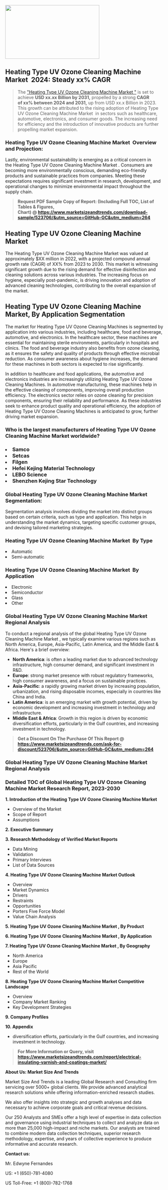 <p><img class="alignnone size-medium wp-image-20088" src="https://ffe5etoiles.com/wp-content/uploads/2024/12/MST1-300x171.png" alt="" width="300" height="171" /></p><h2 id="ember46" class="ember-view reader-text-block__heading-2">Heating Type UV Ozone Cleaning Machine Market &nbsp;2024: Steady&nbsp;xx% CAGR</h2><blockquote id="ember47" class="ember-view reader-text-block__blockquote">The&nbsp;<a class="app-aware-link " href="https://www.marketsizeandtrends.com/download-sample/523706/&utm_source=GitHub-GC&utm_medium=264" target="_blank" data-test-app-aware-link="">"Heating Type UV Ozone Cleaning Machine Market "</a>&nbsp;is set to achieve&nbsp;<strong>USD&nbsp;xx.xx&nbsp;Billion by 2031,</strong>&nbsp;propelled by a strong&nbsp;<strong>CAGR of&nbsp;xx% between 2024 and 2031,</strong>&nbsp;up from USD xx.x Billion in 2023. This growth can be attributed to the rising adoption of&nbsp;Heating Type UV Ozone Cleaning Machine Market &nbsp;in sectors such as healthcare, automotive, electronics, and consumer goods. The increasing need for efficiency and the introduction of innovative products are further propelling market expansion.</blockquote><h3 id="ember48" class="ember-view reader-text-block__heading-3">Heating Type UV Ozone Cleaning Machine Market &nbsp;Overview and Projection:</h3><p id="ember49" class="ember-view reader-text-block__paragraph">Lastly, environmental sustainability is emerging as a critical concern in the&nbsp;Heating Type UV Ozone Cleaning Machine Market . Consumers are becoming more environmentally conscious, demanding eco-friendly products and sustainable practices from companies. Meeting these expectations requires significant investment in research, development, and operational changes to minimize environmental impact throughout the supply chain.</p><blockquote id="ember50" class="ember-view reader-text-block__blockquote"><strong>Request PDF Sample Copy of Report: (Including Full TOC, List of Tables &amp; Figures, Chart)&nbsp;@&nbsp;<strong><a href="https://www.marketsizeandtrends.com/download-sample/523706/&utm_source=GitHub-GC&utm_medium=264" target="_blank">https://www.marketsizeandtrends.com/download-sample/523706/&utm_source=GitHub-GC&utm_medium=264</a></strong></strong></blockquote><h3 class=""> <h2>Heating Type UV Ozone Cleaning Machine Market</h2><p>The Heating Type UV Ozone Cleaning Machine Market was valued at approximately $XX million in 2022, with a projected compound annual growth rate (CAGR) of XX% from 2023 to 2030. This market is witnessing significant growth due to the rising demand for effective disinfection and cleaning solutions across various industries. The increasing focus on hygiene, especially post-pandemic, is driving innovation and adoption of advanced cleaning technologies, contributing to the overall expansion of the market.</p><h2>Heating Type UV Ozone Cleaning Machine Market, By Application Segmentation</h2><p>The market for Heating Type UV Ozone Cleaning Machines is segmented by application into various industries, including healthcare, food and beverage, automotive, and electronics. In the healthcare sector, these machines are essential for maintaining sterile environments, particularly in hospitals and clinics. The food and beverage industry also benefits from ozone cleaning, as it ensures the safety and quality of products through effective microbial reduction. As consumer awareness about hygiene increases, the demand for these machines in both sectors is expected to rise significantly.</p><p>In addition to healthcare and food applications, the automotive and electronics industries are increasingly utilizing Heating Type UV Ozone Cleaning Machines. In automotive manufacturing, these machines help in the effective cleaning of components, improving overall production efficiency. The electronics sector relies on ozone cleaning for precision components, ensuring their reliability and performance. As these industries seek to enhance product quality and operational efficiency, the adoption of Heating Type UV Ozone Cleaning Machines is anticipated to grow, further driving market expansion.</p></h3><h3 id="" class="">Who is the largest manufacturers of&nbsp;Heating Type UV Ozone Cleaning Machine Market worldwide?</h3><h3 class=""></Li><Li>Samco</Li><Li> Setcas</Li><Li> Filgen</Li><Li> Hefei Kejing Material Technology</Li><Li> LEBO Science</Li><Li> Shenzhen Kejing Star Technology</h3><h3 id="ember53" class="ember-view reader-text-block__heading-3">Global&nbsp;Heating Type UV Ozone Cleaning Machine Market Segmentation:</h3><p id="ember54" class="ember-view reader-text-block__paragraph">Segmentation analysis involves dividing the market into distinct groups based on certain criteria, such as type and application. This helps in understanding the market dynamics, targeting specific customer groups, and devising tailored marketing strategies.</p><h3 id="" class="">Heating Type UV Ozone Cleaning Machine Market &nbsp;By Type</h3><p></Li><Li>Automatic</Li><Li> Semi-automatic</p><h3 id="" class="">Heating Type UV Ozone Cleaning Machine Market &nbsp;By Application</h3><p class=""></Li><Li>Electronic</Li><Li> Semiconductor</Li><Li> Glass</Li><Li> Other</p><h3 id="ember62" class="ember-view reader-text-block__heading-3">Global Heating Type UV Ozone Cleaning Machine Market Regional Analysis</h3><p id="ember63" class="ember-view reader-text-block__paragraph">To conduct a regional analysis of the global Heating Type UV Ozone Cleaning Machine Market , we typically examine various regions such as North America, Europe, Asia-Pacific, Latin America, and the Middle East &amp; Africa. Here's a brief overview:</p><ul><li><strong>North America</strong>: is often a leading market due to advanced technology infrastructure, high consumer demand, and significant investment in R&amp;D.</li><li><strong>Europe</strong>: strong market presence with robust regulatory frameworks, high consumer awareness, and a focus on sustainable practices.</li><li><strong>Asia-Pacific</strong>: a rapidly growing market driven by increasing population, urbanization, and rising disposable incomes, especially in countries like China and India.</li><li><strong>Latin America</strong>: is an emerging market with growth potential, driven by economic development and increasing investment in technology and infrastructure.</li><li><strong>Middle East &amp; Africa</strong>: Growth in this region is driven by economic diversification efforts, particularly in the Gulf countries, and increasing investment in technology.</li></ul><blockquote id="ember61" class="ember-view reader-text-block__blockquote"><strong>Get a Discount On The Purchase Of This Report @ <strong><a href="https://html-cleaner.com/" target="">https://www.marketsizeandtrends.com/ask-for-discount/523706/&utm_source=GitHub-GC&utm_medium=264</a></strong></strong></blockquote><h3 id="ember62" class="ember-view reader-text-block__heading-3">Global Heating Type UV Ozone Cleaning Machine Market Regional Analysis</h3><h3 id="" class="">Detailed TOC of Global Heating Type UV Ozone Cleaning Machine Market Research Report, 2023-2030</h3><p id="" class=""><strong>1. Introduction of the Heating Type UV Ozone Cleaning Machine Market </strong></p><ul><li>Overview of the Market</li><li>Scope of Report</li><li>Assumptions</li></ul><p id="" class=""><strong>2. Executive Summary</strong></p><p id="" class=""><strong>3. Research Methodology of Verified Market Reports</strong></p><ul><li>Data Mining</li><li>Validation</li><li>Primary Interviews</li><li>List of Data Sources</li></ul><p id="" class=""><strong>4. Heating Type UV Ozone Cleaning Machine Market Outlook</strong></p><ul><li>Overview</li><li>Market Dynamics</li><li>Drivers</li><li>Restraints</li><li>Opportunities</li><li>Porters Five Force Model</li><li>Value Chain Analysis</li></ul><p id="" class=""><strong>5. Heating Type UV Ozone Cleaning Machine Market , By Product</strong></p><p id="" class=""><strong>6. Heating Type UV Ozone Cleaning Machine Market , By Application</strong></p><p id="" class=""><strong>7. Heating Type UV Ozone Cleaning Machine Market , By Geography</strong></p><ul><li>North America</li><li>Europe</li><li>Asia Pacific</li><li>Rest of the World</li></ul><p id="" class=""><strong>8. Heating Type UV Ozone Cleaning Machine Market Competitive Landscape</strong></p><ul><li>Overview</li><li>Company Market Ranking</li><li>Key Development Strategies</li></ul><p id="" class=""><strong>9. Company Profiles</strong></p><p id="" class=""><strong>10. Appendix</strong></p><ul><li>diversification efforts, particularly in the Gulf countries, and increasing investment in technology.</li></ul><blockquote id="ember65" class="ember-view reader-text-block__blockquote"><strong>For More Information or Query, visit <strong><strong><a href="https://html-cleaner.com/" target="">https://www.marketsizeandtrends.com/report/electrical-insulating-varnish-and-coatings-market/</a></strong></strong></strong></blockquote><p id="" class=""><strong>About Us: Market Size And Trends</strong></p><p id="" class="">Market Size And Trends is a leading Global Research and Consulting firm servicing over 5000+ global clients. We provide advanced analytical research solutions while offering information-enriched research studies.</p><p id="" class="">We also offer insights into strategic and growth analyses and data necessary to achieve corporate goals and critical revenue decisions.</p><p id="" class="">Our 250 Analysts and SMEs offer a high level of expertise in data collection and governance using industrial techniques to collect and analyze data on more than 25,000 high-impact and niche markets. Our analysts are trained to combine modern data collection techniques, superior research methodology, expertise, and years of collective experience to produce informative and accurate research.</p><p id="" class=""><strong>Contact us:</strong></p><p id="" class="">Mr. Edwyne Fernandes</p><p id="" class="">US: +1 (650)-781-4080</p><p id="" class="">US Toll-Free: +1 (800)-782-1768</p>

